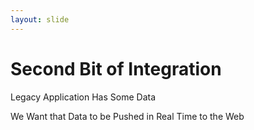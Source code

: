 ```yaml
---
layout: slide
---
```


# Second Bit of Integration

Legacy Application Has Some Data

We Want that Data to be Pushed in Real Time to the Web
